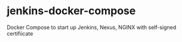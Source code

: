 # jenkins-docker-compose
Docker Compose to start up Jenkins, Nexus, NGINX with self-signed certifiicate
